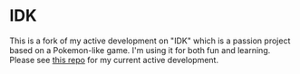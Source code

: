 # IDK

This is a fork of my active development on "IDK" which is a passion project based on a Pokemon-like game.  I'm using it for both fun and learning.  Please see [this repo](https://github.com/Trey-Dev/IDK) for my current active development.